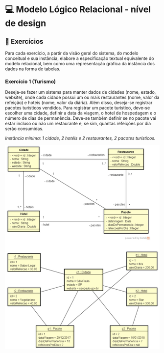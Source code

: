 # 💻 Modelo Lógico Relacional - nível de design

## 📝 Exercícios
Para cada exercício, a partir da visão geral do sistema, do modelo conceitual e sua instância, elabore a especificação textual equivalente do modelo relacional, bem como uma representação gráfica da instância dos dados na forma de tabelas. 

### Exercício 1 (Turismo)

Deseja-se fazer um sistema para manter dados de cidades (nome, estado, website), onde cada cidade possui um ou mais restaurantes (nome, valor da refeição) e hotéis (nome, valor da diária). Além disso, deseja-se registrar pacotes turísticos vendidos. Para registrar um pacote turístico, deve-se escolher uma cidade, definir a data da viagem, o hotel de hospedagem e o número de dias de permanência. Deve-se também definir se no pacote vai estar incluso ou não um restaurante e, se sim, quantas refeições por dia serão consumidas.

*Instância mínima: 1 cidade, 2 hotéis e 2 restaurantes, 2 pacotes turísticos.*

![diagramaTurismo](diagramaTurismo.png)